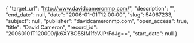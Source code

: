 {
  "target_url": "http://www.davidcameronmp.com/", 
  "description": "", 
  "end_date": null, 
  "date": "2006-01-01T12:00:00", 
  "slug": 54067233, 
  "subject": null, 
  "publisher": "davidcameronmp.com", 
  "open_access": true, 
  "title": "David Cameron", 
  "record_id": "20060101T120000/jk6XY8O5SIM1fcVJPrFdJg==", 
  "start_date": null
}

